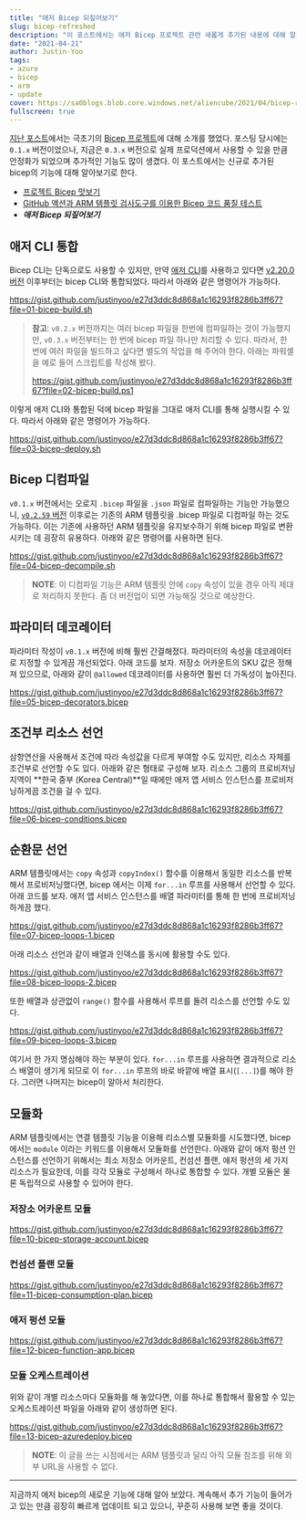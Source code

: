 ```yaml
---
title: "애저 Bicep 되짚어보기"
slug: bicep-refreshed
description: "이 포스트에서는 애저 Bicep 프로젝트 관련 새롭게 추가된 내용에 대해 알아봅니다."
date: "2021-04-21"
author: Justin-Yoo
tags:
- azure
- bicep
- arm
- update
cover: https://sa0blogs.blob.core.windows.net/aliencube/2021/04/bicep-refreshed-00.png
fullscreen: true
---
```


[지난 포스트][post 1]에서는 극초기의 [Bicep 프로젝트][bicep]에 대해 소개를 했었다. 포스팅 당시에는 `0.1.x` 버전이었으나, 지금은 `0.3.x` 버전으로 실제 프로덕션에서 사용할 수 있을 만큼 안정화가 되었으며 추가적인 기능도 많이 생겼다. 이 포스트에서는 신규로 추가된 bicep의 기능에 대해 알아보기로 한다.

* [프로젝트 Bicep 맛보기][post 1]
* [GitHub 액션과 ARM 템플릿 검사도구를 이용한 Bicep 코드 품질 테스트][post 2]
* ***애저 Bicep 되짚어보기***


## 애저 CLI 통합 ##

Bicep CLI는 단독으로도 사용할 수 있지만, 만약 [애저 CLI][az cli]를 사용하고 있다면 [v2.20.0 버전][az cli release v2.20.0] 이후부터는 bicep CLI와 통합되었다. 따라서 아래와 같은 명령어가 가능하다.

https://gist.github.com/justinyoo/e27d3ddc8d868a1c16293f8286b3ff67?file=01-bicep-build.sh

> **참고**: `v0.2.x` 버전까지는 여러 bicep 파일을 한번에 컴파일하는 것이 가능했지만, `v0.3.x` 버전부터는 한 번에 bicep 파일 하나만 처리할 수 있다. 따라서, 한 번에 여러 파일을 빌드하고 싶다면 별도의 작업을 해 주어야 한다. 아래는 파워셸을 예로 들어 스크립트를 작성해 봤다.
> 
> https://gist.github.com/justinyoo/e27d3ddc8d868a1c16293f8286b3ff67?file=02-bicep-build.ps1

이렇게 애저 CLI와 통합된 덕에 bicep 파일을 그대로 애저 CLI를 통해 실행시킬 수 있다. 따라서 아래와 같은 명령어가 가능하다.

https://gist.github.com/justinyoo/e27d3ddc8d868a1c16293f8286b3ff67?file=03-bicep-deploy.sh


## Bicep 디컴파일 ##

`v0.1.x` 버전에서는 오로지 `.bicep` 파일을 `.json` 파일로 컴파일하는 기능만 가능했으니, [`v0.2.59` 버전][bicep release v0.2.59] 이후로는 기존의 ARM 템플릿을 .bicep 파일로 디컴파일 하는 것도 가능하다. 이는 기존에 사용하던 ARM 템플릿을 유지보수하기 위해 bicep 파일로 변환시키는 데 굉장히 유용하다. 아래와 같은 명령어를 사용하면 된다.

https://gist.github.com/justinyoo/e27d3ddc8d868a1c16293f8286b3ff67?file=04-bicep-decompile.sh

> **NOTE**: 이 디컴파일 기능은 ARM 템플릿 안에 `copy` 속성이 있을 경우 아직 제대로 처리하지 못한다. 좀 더 버전업이 되면 가능해질 것으로 예상한다.


## 파라미터 데코레이터 ##

파라미터 작성이 `v0.1.x` 버전에 비해 훨씬 간결해졌다. 파라미터의 속성을 데코레이터로 지정할 수 있게끔 개선되었다. 아래 코드를 보자. 저장소 어카운트의 SKU 값은 정해져 있으므로, 아래와 같이 `@allowed` 데코레이터를 사용하면 훨씬 더 가독성이 높아진다.

https://gist.github.com/justinyoo/e27d3ddc8d868a1c16293f8286b3ff67?file=05-bicep-decorators.bicep


## 조건부 리소스 선언 ##

삼항연산을 사용해서 조건에 따라 속성값을 다르게 부여할 수도 있지만, 리소스 자체를 조건부로 선언할 수도 있다. 아래와 같은 형태로 구성해 보자. 리소스 그룹의 프로비저닝 지역이 **한국 중부 (Korea Central)**일 때에만 애저 앱 서비스 인스턴스를 프로비저닝하게끔 조건을 걸 수 있다.

https://gist.github.com/justinyoo/e27d3ddc8d868a1c16293f8286b3ff67?file=06-bicep-conditions.bicep


## 순환문 선언 ##

ARM 템플릿에서는 `copy` 속성과 `copyIndex()` 함수를 이용해서 동일한 리소스를 반복해서 프로비저닝했다면, bicep 에서는 이제 `for...in` 루프를 사용해서 선언할 수 있다. 아래 코드를 보자. 애저 앱 서비스 인스턴스를 배열 파라미터를 통해 한 번에 프로비저닝하게끔 했다.

https://gist.github.com/justinyoo/e27d3ddc8d868a1c16293f8286b3ff67?file=07-bicep-loops-1.bicep

아래 리소스 선언과 같이 배열과 인덱스를 동시에 활용할 수도 있다.

https://gist.github.com/justinyoo/e27d3ddc8d868a1c16293f8286b3ff67?file=08-bicep-loops-2.bicep

또한 배열과 상관없이 `range()` 함수를 사용해서 루프를 돌려 리소스를 선언할 수도 있다.

https://gist.github.com/justinyoo/e27d3ddc8d868a1c16293f8286b3ff67?file=09-bicep-loops-3.bicep

여기서 한 가지 명심해야 하는 부분이 있다. `for...in` 루프를 사용하면 결과적으로 리소스 배열이 생기게 되므로 이 `for...in` 루프의 바로 바깥에 배열 표시(`[...]`)를 해야 한다. 그러면 나머지는 bicep이 알아서 처리한다.


## 모듈화 ##

ARM 템플릿에서는 연결 템플릿 기능을 이용해 리소스별 모듈화를 시도했다면, bicep에서는 `module` 이라는 키워드를 이용해서 모듈화를 선언한다. 아래와 같이 애저 펑션 인스턴스를 선언하기 위해서는 최소 저장소 어카운트, 컨섬션 플랜, 애저 펑션의 세 가지 리소스가 필요한데, 이를 각각 모듈로 구성해서 하나로 통합할 수 있다. 개별 모듈은 물론 독립적으로 사용할 수 있어야 한다.


### 저장소 어카운트 모듈 ###

https://gist.github.com/justinyoo/e27d3ddc8d868a1c16293f8286b3ff67?file=10-bicep-storage-account.bicep


### 컨섬션 플랜 모듈 ###

https://gist.github.com/justinyoo/e27d3ddc8d868a1c16293f8286b3ff67?file=11-bicep-consumption-plan.bicep


### 애저 펑션 모듈 ###

https://gist.github.com/justinyoo/e27d3ddc8d868a1c16293f8286b3ff67?file=12-bicep-function-app.bicep


### 모듈 오케스트레이션 ###

위와 같이 개별 리소스마다 모듈화를 해 놓았다면, 이를 하나로 통합해서 활용할 수 있는 오케스트레이션 파일을 아래와 같이 생성하면 된다.

https://gist.github.com/justinyoo/e27d3ddc8d868a1c16293f8286b3ff67?file=13-bicep-azuredeploy.bicep

> **NOTE**: 이 글을 쓰는 시점에서는 ARM 템플릿과 달리 아직 모듈 참조를 위해 외부 URL을 사용할 수 없다.

---

지금까지 애저 bicep의 새로운 기능에 대해 알아 보았다. 계속해서 추가 기능이 들어가고 있는 만큼 굉장히 빠르게 업데이트 되고 있으니, 꾸준히 사용해 보면 좋을 것이다.


[post 1]: /ko/2020/09/09/bicep-sneak-peek/
[post 2]: /ko/2020/09/30/github-actions-and-arm-template-toolkit-to-test-bicep-codes/

[bicep]: https://github.com/Azure/bicep/
[bicep release v0.2.59]: https://github.com/Azure/bicep/releases/tag/v0.2.59

[az cli]: https://docs.microsoft.com/ko-kr/cli/azure/what-is-azure-cli?WT.mc_id=devops-25381-juyoo
[az cli release v2.20.0]: https://docs.microsoft.com/ko-kr/cli/azure/release-notes-azure-cli?WT.mc_id=devops-25381-juyoo#march-02-2021

[az arm template linked]: https://docs.microsoft.com/ko-kr/azure/azure-resource-manager/templates/linked-templates?WT.mc_id=devops-25381-juyoo
